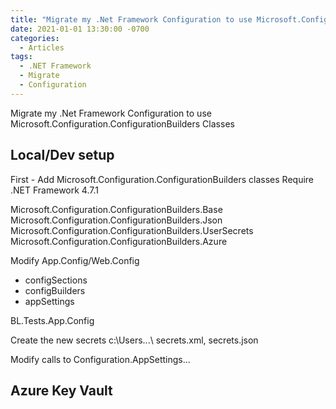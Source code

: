 ```yaml
---
title: "Migrate my .Net Framework Configuration to use Microsoft.Configuration.ConfigurationBuilders Classes"
date: 2021-01-01 13:30:00 -0700
categories:
  - Articles
tags:
  - .NET Framework
  - Migrate
  - Configuration
---
```

Migrate my .Net Framework Configuration to use Microsoft.Configuration.ConfigurationBuilders Classes

## Local/Dev setup

First - Add Microsoft.Configuration.ConfigurationBuilders classes
Require .NET Framework 4.7.1

Microsoft.Configuration.ConfigurationBuilders.Base
Microsoft.Configuration.ConfigurationBuilders.Json
Microsoft.Configuration.ConfigurationBuilders.UserSecrets
Microsoft.Configuration.ConfigurationBuilders.Azure

Modify App.Config/Web.Config

- configSections
- configBuilders
- appSettings

BL.Tests.App.Config

Create the new secrets
c:\Users\...\ secrets.xml, secrets.json

Modify calls to Configuration.AppSettings...

## Azure Key Vault

